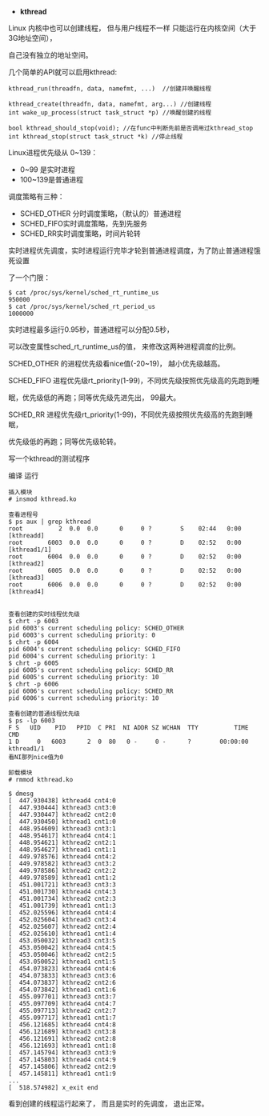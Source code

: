 
- **kthread**

Linux 内核中也可以创建线程， 但与用户线程不一样 只能运行在内核空间（大于3G地址空间）， 

自己没有独立的地址空间。

几个简单的API就可以启用kthread:

```
kthread_run(threadfn, data, namefmt, ...)  //创建并唤醒线程

kthread_create(threadfn, data, namefmt, arg...) //创建线程
int wake_up_process(struct task_struct *p) //唤醒创建的线程

bool kthread_should_stop(void); //在func中判断先前是否调用过kthread_stop
int kthread_stop(struct task_struct *k) //停止线程
```

Linux进程优先级从 0~139：
- 0~99 是实时进程
- 100~139是普通进程

调度策略有三种：
- SCHED_OTHER 分时调度策略，（默认的）普通进程
- SCHED_FIFO实时调度策略，先到先服务
- SCHED_RR实时调度策略，时间片轮转 

实时进程优先调度，实时进程运行完毕才轮到普通进程调度，为了防止普通进程饿死设置

了一个门限：

```
$ cat /proc/sys/kernel/sched_rt_runtime_us
950000
$ cat /proc/sys/kernel/sched_rt_period_us
1000000
```
实时进程最多运行0.95秒，普通进程可以分配0.5秒， 

可以改变属性sched_rt_runtime_us的值， 来修改这两种进程调度的比例。


SCHED_OTHER 的进程优先级看nice值(-20~19)， 越小优先级越高。

SCHED_FIFO 进程优先级rt_priority(1-99)，不同优先级按照优先级高的先跑到睡

眠，优先级低的再跑；同等优先级先进先出， 99最大。

SCHED_RR 进程优先级rt_priority(1-99)，不同优先级按照优先级高的先跑到睡眠，

优先级低的再跑；同等优先级轮转。


写一个kthread的测试程序



编译 运行

```
插入模块
# insmod kthread.ko

查看进程号
$ ps aux | grep kthread
root          2  0.0  0.0      0     0 ?        S    02:44   0:00 [kthreadd]
root       6003  0.0  0.0      0     0 ?        D    02:52   0:00 [kthread1/1]
root       6004  0.0  0.0      0     0 ?        D    02:52   0:00 [kthread2]
root       6005  0.0  0.0      0     0 ?        D    02:52   0:00 [kthread3]
root       6006  0.0  0.0      0     0 ?        D    02:52   0:00 [kthread4]


查看创建的实时线程优先级
$ chrt -p 6003
pid 6003's current scheduling policy: SCHED_OTHER
pid 6003's current scheduling priority: 0
$ chrt -p 6004
pid 6004's current scheduling policy: SCHED_FIFO
pid 6004's current scheduling priority: 1
$ chrt -p 6005
pid 6005's current scheduling policy: SCHED_RR
pid 6005's current scheduling priority: 10
$ chrt -p 6006
pid 6006's current scheduling policy: SCHED_RR
pid 6006's current scheduling priority: 10

查看创建的普通线程优先级
$ ps -lp 6003
F S   UID    PID   PPID  C PRI  NI ADDR SZ WCHAN  TTY          TIME CMD
1 D     0   6003      2  0  80   0 -     0 -      ?        00:00:00 kthread1/1
看NI那列nice值为0

卸载模块
# rmmod kthread.ko

$ dmesg
[  447.930438] kthread4 cnt4:0
[  447.930444] kthread3 cnt3:0
[  447.930447] kthread2 cnt2:0
[  447.930450] kthread1 cnt1:0
[  448.954609] kthread3 cnt3:1
[  448.954617] kthread4 cnt4:1
[  448.954621] kthread2 cnt2:1
[  448.954627] kthread1 cnt1:1
[  449.978576] kthread4 cnt4:2
[  449.978582] kthread3 cnt3:2
[  449.978586] kthread2 cnt2:2
[  449.978589] kthread1 cnt1:2
[  451.001721] kthread3 cnt3:3
[  451.001730] kthread4 cnt4:3
[  451.001734] kthread2 cnt2:3
[  451.001739] kthread1 cnt1:3
[  452.025596] kthread4 cnt4:4
[  452.025604] kthread3 cnt3:4
[  452.025607] kthread2 cnt2:4
[  452.025610] kthread1 cnt1:4
[  453.050032] kthread3 cnt3:5
[  453.050042] kthread4 cnt4:5
[  453.050046] kthread2 cnt2:5
[  453.050052] kthread1 cnt1:5
[  454.073823] kthread4 cnt4:6
[  454.073833] kthread3 cnt3:6
[  454.073837] kthread2 cnt2:6
[  454.073842] kthread1 cnt1:6
[  455.097701] kthread3 cnt3:7
[  455.097709] kthread4 cnt4:7
[  455.097713] kthread2 cnt2:7
[  455.097717] kthread1 cnt1:7
[  456.121685] kthread4 cnt4:8
[  456.121689] kthread3 cnt3:8
[  456.121691] kthread2 cnt2:8
[  456.121693] kthread1 cnt1:8
[  457.145794] kthread3 cnt3:9
[  457.145803] kthread4 cnt4:9
[  457.145806] kthread2 cnt2:9
[  457.145811] kthread1 cnt1:9
...
[  518.574982] x_exit end
```
看到创建的线程运行起来了， 而且是实时的先调度， 退出正常。

